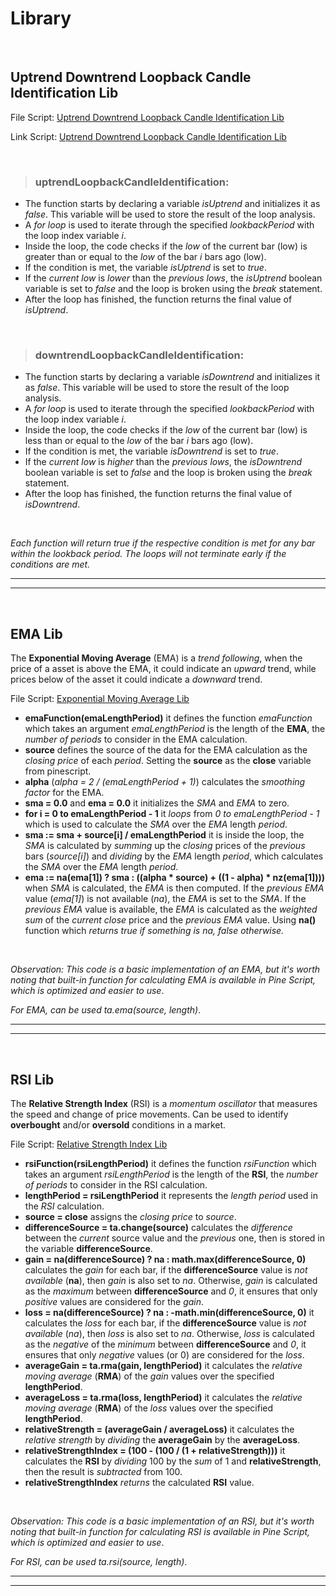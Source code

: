 # Library
&nbsp;

## Uptrend Downtrend Loopback Candle Identification Lib

File Script: [Uptrend Downtrend Loopback Candle Identification Lib](uptrend_downtrend_loopback_candle_identification_lib.pine)

Link Script: [Uptrend Downtrend Loopback Candle Identification Lib](https://www.tradingview.com/v/7XVVW2CK/)

&nbsp;

> ### uptrendLoopbackCandleIdentification:
- The function starts by declaring a variable *isUptrend* and initializes it as *false*. This variable will be used to store the result of the loop analysis.
- A *for loop* is used to iterate through the specified *lookbackPeriod* with the loop index variable *i*.
- Inside the loop, the code checks if the *low* of the current bar (low) is greater than or equal to the *low* of the bar *i* bars ago (low).
- If the condition is met, the variable *isUptrend* is set to *true*.
- If the *current low* is *lower* than the *previous lows*, the *isUptrend* boolean variable is set to *false* and the loop is broken using the *break* statement.
- After the loop has finished, the function returns the final value of *isUptrend*.

&nbsp;

> ### downtrendLoopbackCandleIdentification:
- The function starts by declaring a variable *isDowntrend* and initializes it as *false*. This variable will be used to store the result of the loop analysis.
- A *for loop* is used to iterate through the specified *lookbackPeriod* with the loop index variable *i*.
- Inside the loop, the code checks if the *low* of the current bar (low) is less than or equal to the *low* of the bar *i* bars ago (low).
- If the condition is met, the variable *isDowntrend* is set to *true*.
- If the *current low* is *higher* than the *previous lows*, the *isDowntrend* boolean variable is set to *false* and the loop is broken using the *break* statement.
- After the loop has finished, the function returns the final value of *isDowntrend*.

&nbsp;

_Each function will return true if the respective condition is met for any bar within the lookback period. The loops will not terminate early if the conditions are met._
___
___
&nbsp;

## EMA Lib

The **Exponential Moving Average** (EMA) is a *trend following*, when the price of a asset is above the EMA, it could indicate an *upward* trend, while prices below of the asset it could indicate a *downward* trend.

File Script: [Exponential Moving Average Lib](ema_lib.pine)

- **emaFunction(emaLengthPeriod)** it defines the function *emaFunction* which takes an argument *emaLengthPeriod* is the length of the **EMA**, the *number of periods* to consider in the EMA calculation.
- **source** defines the source of the data for the EMA calculation as the *closing price* of each *period*. Setting the **source** as the **close** variable from pinescript.
- **alpha** (*alpha = 2 / (emaLengthPeriod + 1)*) calculates the *smoothing factor* for the EMA.
- **sma = 0.0** and **ema = 0.0** it initializes the *SMA* and *EMA* to zero.
- **for i = 0 to emaLengthPeriod - 1** it *loops* from *0 to emaLengthPeriod - 1* which is used to calculate the *SMA* over the *EMA* length *period*.
- **sma := sma + source[i] / emaLengthPeriod** it is inside the loop, the *SMA* is calculated by *summing* up the *closing* prices of the *previous* bars (*source[i]*) and *dividing* by the *EMA* length *period*, which calculates the *SMA* over the *EMA* length *period*.
- **ema := na(ema[1]) ? sma : ((alpha * source) + ((1 - alpha) * nz(ema[1])))** when *SMA* is calculated, the *EMA* is then computed. If the *previous EMA* value (*ema[1]*) is not available (*na*), the *EMA* is set to the *SMA*. If the *previous EMA* value is available, the *EMA* is calculated as the *weighted sum* of the *current close* price and the *previous EMA* value. Using **na()** function which _returns true if something is na, false otherwise._

&nbsp;

_Observation: This code is a basic implementation of an EMA, but it's worth noting that built-in function for calculating EMA is available in Pine Script, which is optimized and easier to use_.

_For EMA, can be used ta.ema(source, length)_.
___
___
&nbsp;

## RSI Lib

The **Relative Strength Index** (RSI) is a *momentum oscillator* that measures the speed and change of price movements. Can be used to identify **overbought** and/or **oversold** conditions in a market.

File Script: [Relative Strength Index Lib](rsi_lib.pine)

- **rsiFunction(rsiLengthPeriod)** it defines the function *rsiFunction* which takes an argument *rsiLengthPeriod* is the length of the **RSI**, the *number of periods* to consider in the RSI calculation.
- **lengthPeriod = rsiLengthPeriod** it represents the *length period* used in the *RSI* calculation.
- **source = close** assigns the *closing price* to *source*.
- **differenceSource = ta.change(source)** calculates the *difference* between the *current* source value and the *previous* one, then is stored in the variable **differenceSource**.
- **gain = na(differenceSource) ? na : math.max(differenceSource, 0)** calculates the *gain* for each bar, if the **differenceSource** value is *not available* (**na**), then *gain* is also set to *na*. Otherwise, *gain* is calculated as the *maximum* between **differenceSource** and *0*, it ensures that only *positive* values are considered for the *gain*.
- **loss = na(differenceSource) ? na : -math.min(differenceSource, 0)** it calculates the *loss* for each bar, if the **differenceSource** value is *not available* (*na*), then *loss* is also set to *na*. Otherwise, *loss* is calculated as the *negative* of the *minimum* between **differenceSource** and *0*, it ensures that only *negative* values (or 0) are considered for the *loss*.
- **averageGain = ta.rma(gain, lengthPeriod)** it calculates the *relative moving average* (**RMA**) of the *gain* values over the specified **lengthPeriod**.
- **averageLoss = ta.rma(loss, lengthPeriod)** it calculates the *relative moving average* (**RMA**) of the *loss* values over the specified **lengthPeriod**.
- **relativeStrength = (averageGain / averageLoss)** it calculates the *relative strength* by *dividing* the **averageGain** by the **averageLoss**.
- **relativeStrengthIndex = (100 - (100 / (1 + relativeStrength)))** it calculates the **RSI** by *dividing* 100 by the *sum* of 1 and **relativeStrength**, then the result is *subtracted* from 100.
- **relativeStrengthIndex** *returns* the calculated **RSI** value.

&nbsp;

_Observation: This code is a basic implementation of an RSI, but it's worth noting that built-in function for calculating RSI is available in Pine Script, which is optimized and easier to use_.

_For RSI, can be used ta.rsi(source, length)_.
___
___
&nbsp;